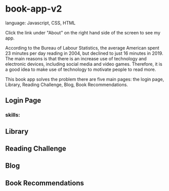 # book-app-v2

language: Javascript, CSS, HTML

Click the link under "About" on the right hand side of the screen to see my app.

According to the Bureau of Labour Statistics, the average American spent 23 minutes per day reading in 2004, but declined to just 16 minutes in 2019. The main reasons is that there is an increase use of technology and electronic devices, including social media and video games. Therefore, it is a good idea to make use of technology to motivate people to read more. 

This book app solves the problem 
there are five main pages: the login page, Library, Reading Challenge, Blog, Book Recommendations.

## Login Page
### skills: 

## Library
###

## Reading Challenge
###

## Blog
###

## Book Recommendations
###


